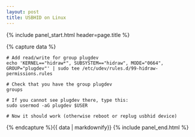 ```yaml
---
layout: post
title: USBHID on Linux
---
```


{% include panel_start.html header=page.title %}

{% capture data %}

    # Add read/write for group plugdev
    echo 'KERNEL=="hidraw*", SUBSYSTEM=="hidraw", MODE="0664", GROUP="plugdev"' | sudo tee /etc/udev/rules.d/99-hidraw-permissions.rules
    
    # Check that you have the group plugdev
    groups
    
    # If you cannot see plugdev there, type this:
    sudo usermod -aG plugdev $USER
    
    # Now it should work (otherwise reboot or replug usbhid device)

{% endcapture %}{{ data | markdownify}}
{% include panel_end.html %}
